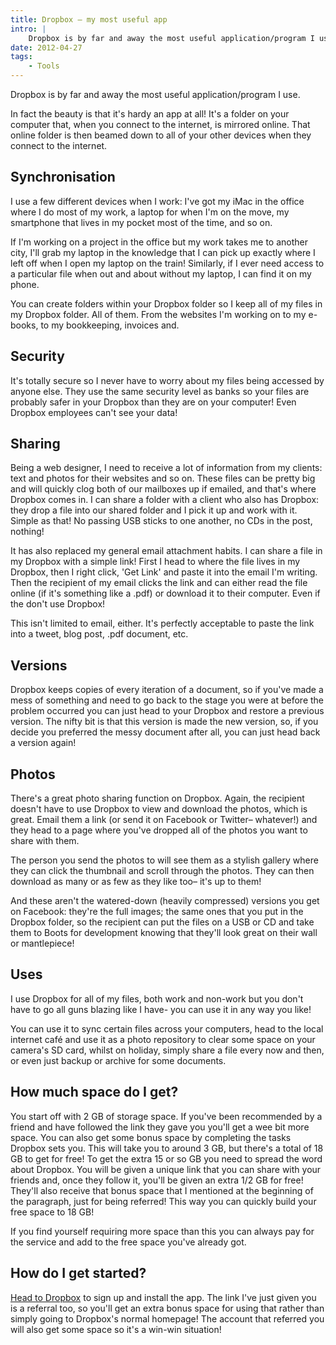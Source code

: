 ```yaml
---
title: Dropbox – my most useful app
intro: |
    Dropbox is by far and away the most useful application/program I use. It's totally streamlined the way I run tempertemper, freeing me from the shackles of my desktop computer and allowing me to take my work on the road at a moment's notice!
date: 2012-04-27
tags:
    - Tools
---
```


Dropbox is by far and away the most useful application/program I use.

In fact the beauty is that it's hardy an app at all! It's a folder on your computer that, when you connect to the internet, is mirrored online. That online folder is then beamed down to all of your other devices when they connect to the internet.


## Synchronisation

I use a few different devices when I work: I've got my iMac in the office where I do most of my work, a laptop for when I'm on the move, my smartphone that lives in my pocket most of the time, and so on.

If I'm working on a project in the office but my work takes me to another city, I'll grab my laptop in the knowledge that I can pick up exactly where I left off when I open my laptop on the train! Similarly, if I ever need access to a particular file when out and about without my laptop, I can find it on my phone.

You can create folders within your Dropbox folder so I keep all of my files in my Dropbox folder. All of them. From the websites I'm working on to my e-books, to my bookkeeping, invoices and.


## Security

It's totally secure so I never have to worry about my files being accessed by anyone else. They use the same security level as banks so your files are probably safer in your Dropbox than they are on your computer! Even Dropbox employees can't see your data!


## Sharing

Being a web designer, I need to receive a lot of information from my clients: text and photos for their websites and so on. These files can be pretty big and will quickly clog both of our mailboxes up if emailed, and that's where Dropbox comes in. I can share a folder with a client who also has Dropbox: they drop a file into our shared folder and I pick it up and work with it. Simple as that! No passing USB sticks to one another, no CDs in the post, nothing!

It has also replaced my general email attachment habits. I can share a file in my Dropbox with a simple link! First I head to where the file lives in my Dropbox, then I right click, 'Get Link' and paste it into the email I'm writing. Then the recipient of my email clicks the link and can either read the file online (if it's something like a .pdf) or download it to their computer. Even if the don't use Dropbox!

This isn't limited to email, either. It's perfectly acceptable to paste the link into a tweet, blog post, .pdf document, etc.


## Versions

Dropbox keeps copies of every iteration of a document, so if you've made a mess of something and need to go back to the stage you were at before the problem occurred you can just head to your Dropbox and restore a previous version. The nifty bit is that this version is made the new version, so, if you decide you preferred the messy document after all, you can just head back a version again!


## Photos

There's a great photo sharing function on Dropbox. Again, the recipient doesn't have to use Dropbox to view and download the photos, which is great. Email them a link (or send it on Facebook or Twitter– whatever!) and they head to a page where you've dropped all of the photos you want to share with them.

The person you send the photos to will see them as a stylish gallery where they can click the thumbnail and scroll through the photos. They can then download as many or as few as they like too– it's up to them!

And these aren't the watered-down (heavily compressed) versions you get on Facebook: they're the full images; the same ones that you put in the Dropbox folder, so the recipient can put the files on a USB or CD and take them to Boots for development knowing that they'll look great on their wall or mantlepiece!


## Uses

I use Dropbox for all of my files, both work and non-work but you don't have to go all guns blazing like I have- you can use it in any way you like!

You can use it to sync certain files across your computers, head to the local internet café and use it as a photo repository to clear some space on your camera's SD card, whilst on holiday, simply share a file every now and then, or even just backup or archive for some documents.


## How much space do I get?

You start off with 2 GB of storage space. If you've been recommended by a friend and have followed the link they gave you you'll get a wee bit more space. You can also get some bonus space by completing the tasks Dropbox sets you. This will take you to around 3 GB, but there's a total of 18 GB to get for free! To get the extra 15 or so GB you need to spread the word about Dropbox. You will be given a unique link that you can share with your friends and, once they follow it, you'll be given an extra 1/2 GB for free! They'll also receive that bonus space that I mentioned at the beginning of the paragraph, just for being referred! This way you can quickly build your free space to 18 GB!

If you find yourself requiring more space than this you can always pay for the service and add to the free space you've already got.


## How do I get started?

[Head to Dropbox](https://db.tt/oPFZPCzH) to sign up and install the app. The link I've just given you is a referral too, so you'll get an extra bonus space for using that rather than simply going to Dropbox's normal homepage! The account that referred you will also get some space so it's a win-win situation!
